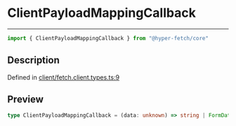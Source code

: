 

# ClientPayloadMappingCallback

<div class="api-docs__separator" data-reactroot="">

---

</div><div class="api-docs__import" data-reactroot="">

```ts
import { ClientPayloadMappingCallback } from "@hyper-fetch/core"
```

</div><div class="api-docs__section">

## Description

</div><div class="api-docs__description"><span class="api-docs__do-not-parse">



</span></div><p class="api-docs__definition">

Defined in [client/fetch.client.types.ts:9](https://github.com/BetterTyped/hyper-fetch/blob/c746dc1f/packages/core/src/client/fetch.client.types.ts#L9)

</p><div class="api-docs__section">

## Preview

</div><div class="api-docs__preview type single">

```ts
type ClientPayloadMappingCallback = (data: unknown) => string | FormData;
```

</div>